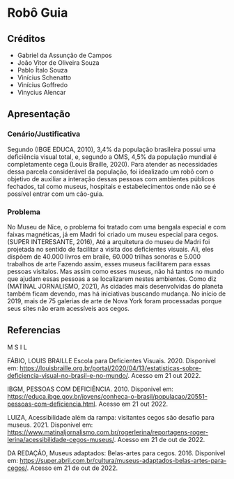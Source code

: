 # Robô Guia

## Créditos 
- Gabriel da Assunção de Campos 
- João Vitor de Oliveira Souza
- Pablo Ítalo Souza
- Vinícius Schenatto
- Vinícius Goffredo
- Vinycius Alencar

## Apresentação
  ### Cenário/Justificativa
  Segundo (IBGE EDUCA, 2010), 3,4% da população brasileira possui uma deficiência visual total,  e, segundo a OMS, 4,5% da população mundial é completamente cega (Louis Braille, 2020).
Para atender as necessidades dessa parcela considerável da população, foi idealizado um robô com o objetivo de auxiliar a interação dessas pessoas com
ambientes públicos fechados, tal como museus, hospitais e estabelecimentos onde não se é possível entrar com um cão-guia.
  
  ### Problema
  No Museu de Nice, o problema foi tratado com uma bengala especial e com faixas magnéticas, já em Madri foi criado um museu especial para cegos. 
(SUPER INTERESANTE, 2016), Até a arquitetura do museu de Madri foi projetada no sentido de facilitar a visita dos deficientes visuais. Ali, eles dispõem de 40.000 livros em braile, 60.000 trilhas sonoras e 5.000 trabalhos de arte 
Fazendo assim, esses museus facilitarem para essas pessoas visitalos. Mas assim como esses museus, não há tantos no mundo que ajudam essas pessoas a se localizarem nestes ambientes.
Como diz (MATINAL JORNALISMO, 2021), As cidades mais desenvolvidas do planeta também ficam devendo, mas há iniciativas buscando mudança. No início de 2019, mais de 75 galerias de arte de Nova York foram processadas porque seus sites não eram acessíveis aos cegos.

## Referencias
 M S I L
 
 FÁBIO, LOUIS BRAILLE Escola para Deficientes Visuais. 2020. Disponivel em:
 https://louisbraille.org.br/portal/2020/04/13/estatisticas-sobre-deficiencia-visual-no-brasil-e-no-mundo/. Acesso em 21 out 2022.

IBGM, PESSOAS COM DEFICIÊNCIA. 2010. Disponivel em:
 https://educa.ibge.gov.br/jovens/conheca-o-brasil/populacao/20551-pessoas-com-deficiencia.html. Acesso em 21 out 2022.
 
 LUIZA, Acessibilidade além da rampa: visitantes cegos são desafio para museus. 2021. Disponivel em:
 https://www.matinaljornalismo.com.br/rogerlerina/reportagens-roger-lerina/acessibilidade-cegos-museus/. Acesso em 21 de out de 2022.
 
 DA REDAÇÂO, Museus adaptados: Belas-artes para cegos. 2016. Disponivel em:
 https://super.abril.com.br/cultura/museus-adaptados-belas-artes-para-cegos/. Acesso em 21 de out de 2022.
 
 
 
 


  
